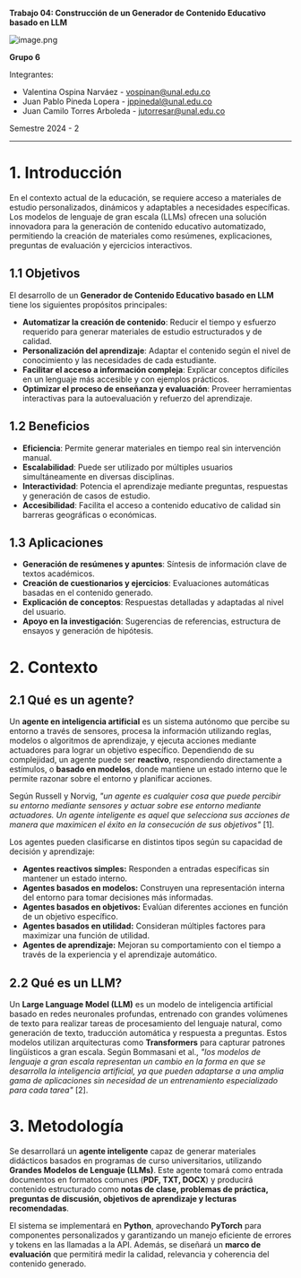 **Trabajo 04: Construcción de un Generador de Contenido Educativo basado en LLM**

![image.png](attachment:f58bc38b-6289-45af-8b2c-77cb43ee2e55:image.png)

**Grupo 6**

Integrantes:

- Valentina Ospina Narváez - [vospinan@unal.edu.co](mailto:vospinan@unal.edu.co)
- Juan Pablo Pineda Lopera - [jppinedal@unal.edu.co](mailto:jppinedal@unal.edu.co)
- Juan Camilo Torres Arboleda - [jutorresar@unal.edu.co](mailto:jutorresar@unal.edu.co)

Semestre 2024 - 2

---

# 1. Introducción

En el contexto actual de la educación, se requiere acceso a materiales de estudio personalizados, dinámicos y adaptables a  necesidades específicas. Los modelos de lenguaje de gran escala (LLMs) ofrecen una solución innovadora para la generación de contenido educativo automatizado, permitiendo la creación de materiales como resúmenes, explicaciones, preguntas de evaluación y ejercicios interactivos.

## **1.1 Objetivos**

El desarrollo de un **Generador de Contenido Educativo basado en LLM** tiene los siguientes propósitos principales:

- **Automatizar la creación de contenido**: Reducir el tiempo y esfuerzo requerido para generar materiales de estudio estructurados y de calidad.
- **Personalización del aprendizaje**: Adaptar el contenido según el nivel de conocimiento y las necesidades de cada estudiante.
- **Facilitar el acceso a información compleja**: Explicar conceptos difíciles en un lenguaje más accesible y con ejemplos prácticos.
- **Optimizar el proceso de enseñanza y evaluación**: Proveer herramientas interactivas para la autoevaluación y refuerzo del aprendizaje.

## **1.2 Beneficios**

- **Eficiencia**: Permite generar materiales en tiempo real sin intervención manual.
- **Escalabilidad**: Puede ser utilizado por múltiples usuarios simultáneamente en diversas disciplinas.
- **Interactividad**: Potencia el aprendizaje mediante preguntas, respuestas y generación de casos de estudio.
- **Accesibilidad**: Facilita el acceso a contenido educativo de calidad sin barreras geográficas o económicas.

## **1.3 Aplicaciones**

- **Generación de resúmenes y apuntes**: Síntesis de información clave de textos académicos.
- **Creación de cuestionarios y ejercicios**: Evaluaciones automáticas basadas en el contenido generado.
- **Explicación de conceptos**: Respuestas detalladas y adaptadas al nivel del usuario.
- **Apoyo en la investigación**: Sugerencias de referencias, estructura de ensayos y generación de hipótesis.

# 2. Contexto

## **2.1 Qué es un agente?**

Un **agente en inteligencia artificial** es un sistema autónomo que percibe su entorno a través de sensores, procesa la información utilizando reglas, modelos o algoritmos de aprendizaje, y ejecuta acciones mediante actuadores para lograr un objetivo específico. Dependiendo de su complejidad, un agente puede ser **reactivo**, respondiendo directamente a estímulos, o **basado en modelos**, donde mantiene un estado interno que le permite razonar sobre el entorno y planificar acciones.

Según Russell y Norvig, *"un agente es cualquier cosa que puede percibir su entorno mediante sensores y actuar sobre ese entorno mediante actuadores. Un agente inteligente es aquel que selecciona sus acciones de manera que maximicen el éxito en la consecución de sus objetivos"* [1].

Los agentes pueden clasificarse en distintos tipos según su capacidad de decisión y aprendizaje:

- **Agentes reactivos simples:** Responden a entradas específicas sin mantener un estado interno.
- **Agentes basados en modelos:** Construyen una representación interna del entorno para tomar decisiones más informadas.
- **Agentes basados en objetivos:** Evalúan diferentes acciones en función de un objetivo específico.
- **Agentes basados en utilidad:** Consideran múltiples factores para maximizar una función de utilidad.
- **Agentes de aprendizaje:** Mejoran su comportamiento con el tiempo a través de la experiencia y el aprendizaje automático.

## **2.2 Qué es un LLM?**

Un **Large Language Model (LLM)** es un modelo de inteligencia artificial basado en redes neuronales profundas, entrenado con grandes volúmenes de texto para realizar tareas de procesamiento del lenguaje natural, como generación de texto, traducción automática y respuesta a preguntas. Estos modelos utilizan arquitecturas como **Transformers** para capturar patrones lingüísticos a gran escala. Según Bommasani et al., *"los modelos de lenguaje a gran escala representan un cambio en la forma en que se desarrolla la inteligencia artificial, ya que pueden adaptarse a una amplia gama de aplicaciones sin necesidad de un entrenamiento especializado para cada tarea"* [2].

# 3. Metodología

Se desarrollará un **agente inteligente** capaz de generar materiales didácticos basados en programas de curso universitarios, utilizando **Grandes Modelos de Lenguaje (LLMs)**. Este agente tomará como entrada documentos en formatos comunes (**PDF, TXT, DOCX**) y producirá contenido estructurado como **notas de clase, problemas de práctica, preguntas de discusión, objetivos de aprendizaje y lecturas recomendadas**.

El sistema se implementará en **Python**, aprovechando **PyTorch** para componentes personalizados y garantizando un manejo eficiente de errores y tokens en las llamadas a la API. Además, se diseñará un **marco de evaluación** que permitirá medir la calidad, relevancia y coherencia del contenido generado.
